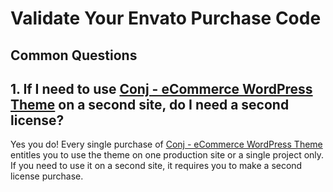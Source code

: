 # Validate Your Envato Purchase Code

## Common Questions

## 1. If I need to use [Conj - eCommerce WordPress Theme](https://themeforest.net/item/conj-ecommerce-wordpress-theme/21935639?ref=mypreview) on a second site, do I need a second license?
Yes you do! Every single purchase of [Conj - eCommerce WordPress Theme](https://themeforest.net/item/conj-ecommerce-wordpress-theme/21935639?ref=mypreview) entitles you to use the theme on one production site or a single project only. If you need to use it on a second site, it requires you to make a second license purchase.
